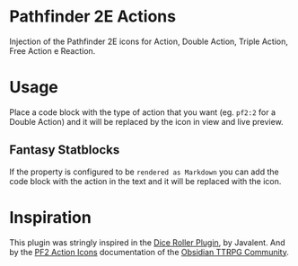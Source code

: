 # Pathfinder 2E Actions

Injection of the Pathfinder 2E icons for Action, Double Action, Triple Action, Free Action e Reaction.

# Usage

Place a code block with the type of action that you want (eg. `pf2:2` for a Double Action) and it will be replaced by the icon in view and live preview.

## Fantasy Statblocks

If the property is configured to be `rendered as Markdown` you can add the code block with the action in the text and it will be replaced with the icon.

# Inspiration

This plugin was stringly inspired in the [Dice Roller Plugin](https://github.com/javalent/dice-roller), by Javalent. And by the [PF2 Action Icons](https://github.com/Obsidian-TTRPG-Community/ObsidianTTRPGShare/tree/main/Pathfinder/2E/action-icons) documentation of the [Obsidian TTRPG Community](https://github.com/Obsidian-TTRPG-Community).